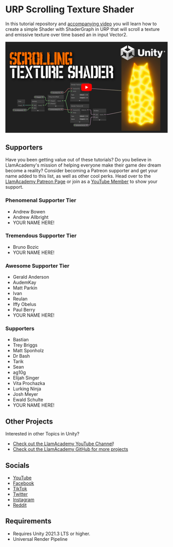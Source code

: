 ﻿# URP Scrolling Texture Shader

In this tutorial repository and [accompanying video](https://youtu.be/VxEN9djWGRQ) you will learn how to create a simple Shader with ShaderGraph in URP that will scroll a texture and emissive texture over time based an in input Vector2.

[![Youtube Tutorial](./Video%20Screenshot.jpg)](https://youtu.be/VxEN9djWGRQ)

## Supporters
Have you been getting value out of these tutorials? Do you believe in LlamAcademy's mission of helping everyone make their game dev dream become a reality? Consider becoming a Patreon supporter and get your name added to this list, as well as other cool perks.
Head over to the [LlamAcademy Patreon Page](https://patreon.com/llamacademy) or join as a [YouTube Member](https://www.youtube.com/channel/UCnWm6pMD38R1E2vCAByGb6w/join) to show your support.

### Phenomenal Supporter Tier
* Andrew Bowen
* Andrew Allbright
* YOUR NAME HERE!

### Tremendous Supporter Tier
* Bruno Bozic
* YOUR NAME HERE!

### Awesome Supporter Tier
* Gerald Anderson
* AudemKay
* Matt Parkin
* Ivan
* Reulan
* Iffy Obelus
* Paul Berry
* YOUR NAME HERE!

### Supporters
* Bastian
* Trey Briggs
* Matt Sponholz
* Dr Bash
* Tarik
* Sean
* ag10g
* Elijah Singer
* Vita Prochazka
* Lurking Ninja
* Josh Meyer
* Ewald Schulte
* YOUR NAME HERE!

## Other Projects
Interested in other Topics in Unity? 

* [Check out the LlamAcademy YouTube Channel](https://youtube.com/c/LlamAcademy)!
* [Check out the LlamAcademy GitHub for more projects](https://github.com/llamacademy)

## Socials
* [YouTube](https://youtube.com/c/LlamAcademy)
* [Facebook](https://facebook.com/LlamAcademyOfficial)
* [TikTok](https://www.tiktok.com/@llamacademy)
* [Twitter](https://twitter.com/TheLlamAcademy)
* [Instagram](https://www.instagram.com/llamacademy/)
* [Reddit](https://www.reddit.com/user/LlamAcademyOfficial)

## Requirements
* Requires Unity 2021.3 LTS or higher.
* Universal Render Pipeline